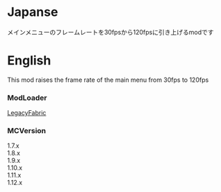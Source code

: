 # Japanse

メインメニューのフレームレートを30fpsから120fpsに引き上げるmodです <br />

# English

This mod raises the frame rate of the main menu from 30fps to 120fps


### ModLoader
[LegacyFabric](https://legacyfabric.net/)

### MCVersion
1.7.x <br />
1.8.x <br />
1.9.x <br />
1.10.x <br />
1.11.x <br />
1.12.x <br />